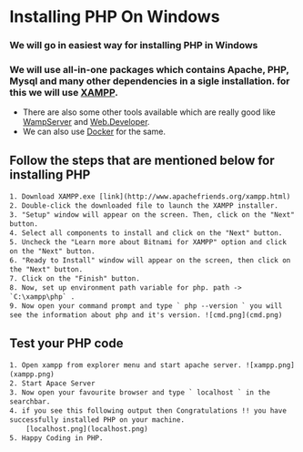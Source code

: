# Installing PHP On Windows

### We will go in easiest way for installing PHP in Windows

### We will use all-in-one packages which contains Apache, PHP, Mysql and many other dependencies in a sigle installation. for this we will use [XAMPP](http://www.apachefriends.org/xampp.html).

- There are also some other tools available which are really good like [WampServer](http://www.wampserver.com/en/) and [Web.Developer](http://www.devside.net/server/webdeveloper).
- We can also use [Docker](https://www.docker.com/) for the same.

## Follow the steps that are mentioned below for installing PHP

	1. Download XAMPP.exe [link](http://www.apachefriends.org/xampp.html)
	2. Double-click the downloaded file to launch the XAMPP installer.
	3. "Setup" window will appear on the screen. Then, click on the "Next" button.
	4. Select all components to install and click on the "Next" button.
	5. Uncheck the "Learn more about Bitnami for XAMPP" option and click on the "Next" button.
	6. "Ready to Install" window will appear on the screen, then click on the "Next" button.
	7. Click on the "Finish" button.
	8. Now, set up environment path variable for php. path -> `C:\xampp\php` .
	9. Now open your command prompt and type ` php --version ` you will see the information about php and it's version. ![cmd.png](cmd.png)

## Test your PHP code

	1. Open xampp from explorer menu and start apache server. ![xampp.png](xampp.png)
	2. Start Apace Server
	3. Now open your favourite browser and type ` localhost ` in the searchbar.
	4. if you see this following output then Congratulations !! you have successfully installed PHP on your machine.
		[localhost.png](localhost.png)
	5. Happy Coding in PHP.
